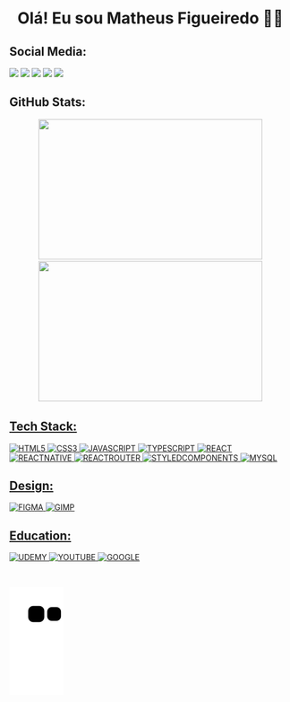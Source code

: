 <h1 align="center"> Olá! Eu sou Matheus Figueiredo 👋🏼 </h1>



## Social Media:

<a href="https://www.linkedin.com/in/matheussfigueiredo/" target="_blank"><img src="https://img.shields.io/badge/-LinkedIn-%230077B5?style=for-the-badge&logo=linkedin&logoColor=white" target="_blank"></a>
<a href="https://www.youtube.com/channel/UCiH_b6nMZNRYvRB86ApXKNA" target="_blank"><img src="https://img.shields.io/badge/YouTube-FF0000?style=for-the-badge&logo=youtube&logoColor=white" target="_blank"></a>
<a href="mailto:sz.matheusfigueiredo@gmail.com"><img src="https://img.shields.io/badge/-Gmail-%23333?style=for-the-badge&logo=gmail&logoColor=white" target="_blank"></a>
<a href="https://instagram.com/matheusscode" target="_blank"><img src="https://img.shields.io/badge/-Instagram-%23E4405F?style=for-the-badge&logo=instagram&logoColor=white" target="_blank"></a>
<a href="https://discord.gg/hVDX3dtuFA" target="_blank"><img src="https://img.shields.io/badge/Discord-7289DA?style=for-the-badge&logo=discord&logoColor=white" target="_blank"></a>

## GitHub Stats:

<div align="center" style="display: flex">
<a href="https://github.com/matheusscode">
<img height="250em" width="400em" src="https://github-readme-stats.vercel.app/api?username=matheusscode&show_icons=true&theme=codeSTACKr&include_all_commits=true&count_private=true"/>
<img height="250em" width="400em" src="https://github-readme-stats.vercel.app/api/top-langs/?username=matheusscode&layout=compact&langs_count=7&theme=codeSTACKr"/>
</div>

## Tech Stack:

![HTML5](https://img.shields.io/badge/HTML5-E34F26?style=for-the-badge&logo=html5&logoColor=white) ![CSS3](https://img.shields.io/badge/CSS3-1572B6?style=for-the-badge&logo=css3&logoColor=white) ![JAVASCRIPT](https://img.shields.io/badge/JavaScript-F7DF1E?style=for-the-badge&logo=javascript&logoColor=black) ![TYPESCRIPT](https://img.shields.io/badge/TypeScript-007ACC?style=for-the-badge&logo=typescript&logoColor=white) ![REACT](https://img.shields.io/badge/React-20232A?style=for-the-badge&logo=react&logoColor=61DAFB) ![REACTNATIVE](https://img.shields.io/badge/React_Native-20232A?style=for-the-badge&logo=react&logoColor=61DAFB) ![REACTROUTER](https://img.shields.io/badge/React_Router-CA4245?style=for-the-badge&logo=react-router&logoColor=white) ![STYLEDCOMPONENTS](https://img.shields.io/badge/styled--components-DB7093?style=for-the-badge&logo=styled-components&logoColor=white) ![MYSQL](https://img.shields.io/badge/MySQL-005C84?style=for-the-badge&logo=mysql&logoColor=white)

## Design:

![FIGMA](https://img.shields.io/badge/Figma-F24E1E?style=for-the-badge&logo=figma&logoColor=white) ![GIMP](https://img.shields.io/badge/gimp-5C5543?style=for-the-badge&logo=gimp&logoColor=white)

## Education:

![UDEMY](https://img.shields.io/badge/Udemy-EC5252?style=for-the-badge&logo=Udemy&logoColor=white) ![YOUTUBE](https://img.shields.io/badge/YouTube-FF0000?style=for-the-badge&logo=youtube&logoColor=white) ![GOOGLE](https://img.shields.io/badge/Google_chrome-4285F4?style=for-the-badge&logo=Google-chrome&logoColor=white)

<br>

![Snake animation](https://github.com/rafaballerini/rafaballerini/blob/output/github-contribution-grid-snake.svg)
